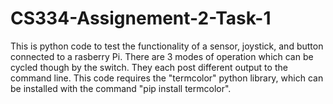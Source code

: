 # CS334-Assignement-2-Task-1

This is python code to test the functionality of a sensor, joystick, and button connected to a rasberry Pi.
There are 3 modes of operation which can be cycled though by the switch. They each post different output to the command line.
This code requires the "termcolor" python library, which can be installed with the command "pip install termcolor".
